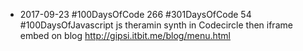 *  2017-09-23 #100DaysOfCode 266 #301DaysOfCode 54 #100DaysOfJavascript js theramin synth in Codecircle then iframe embed on blog
http://gipsi.itbit.me/blog/menu.html 

